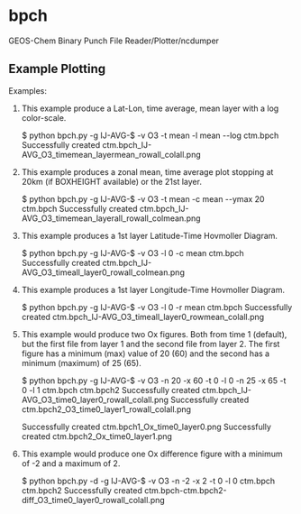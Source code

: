 bpch
====

GEOS-Chem Binary Punch File Reader/Plotter/ncdumper

Example Plotting
----------------

Examples:  
    
1. This example produce a Lat-Lon, time average, mean layer with a log color-scale.

   $ python bpch.py -g IJ-AVG-$ -v O3  -t mean -l mean --log ctm.bpch
   Successfully created ctm.bpch_IJ-AVG_O3_timemean_layermean_rowall_colall.png


2. This example produces a zonal mean, time average plot stopping at 20km (if BOXHEIGHT available) or the 21st layer.

   $ python bpch.py -g IJ-AVG-$ -v O3 -t mean -c mean --ymax 20 ctm.bpch
   Successfully created ctm.bpch_IJ-AVG_O3_timemean_layerall_rowall_colmean.png


3. This example produces a 1st layer Latitude-Time Hovmoller Diagram. 

   $ python bpch.py -g IJ-AVG-$ -v O3 -l 0 -c mean ctm.bpch
   Successfully created ctm.bpch_IJ-AVG_O3_timeall_layer0_rowall_colmean.png


4. This example produces a 1st layer Longitude-Time Hovmoller Diagram. 

   $ python bpch.py -g IJ-AVG-$ -v O3 -l 0 -r mean ctm.bpch
   Successfully created ctm.bpch_IJ-AVG_O3_timeall_layer0_rowmean_colall.png


5. This example would produce two Ox figures. Both from time 1 (default), but the first file from layer 1 and
   the second file from layer 2. The first figure has a 
   minimum (max) value of 20 (60) and the second has a 
   minimum (maximum) of 25 (65).

   $ python bpch.py -g IJ-AVG-$ -v O3 -n 20 -x 60 -t 0 -l 0 -n 25 -x 65 -t 0 -l 1 ctm.bpch ctm.bpch2
   Successfully created ctm.bpch_IJ-AVG_O3_time0_layer0_rowall_colall.png
   Successfully created ctm.bpch2_O3_time0_layer1_rowall_colall.png

   Successfully created ctm.bpch1_Ox_time0_layer0.png
   Successfully created ctm.bpch2_Ox_time0_layer1.png    

6. This example would produce one Ox difference figure with a minimum of -2 and a maximum of 2.

   $ python bpch.py -d -g IJ-AVG-$ -v O3 -n -2 -x 2 -t 0 -l 0 ctm.bpch ctm.bpch2
   Successfully created ctm.bpch-ctm.bpch2-diff_O3_time0_layer0_rowall_colall.png
